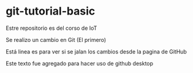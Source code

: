 # git-tutorial-basic
Estre repositorio es del corso de IoT

Se realizo un cambio en Git (El primero)


Está linea es para ver si se jalan los cambios desde la pagina de GitHub

Este texto fue agregado para hacer uso de github desktop
